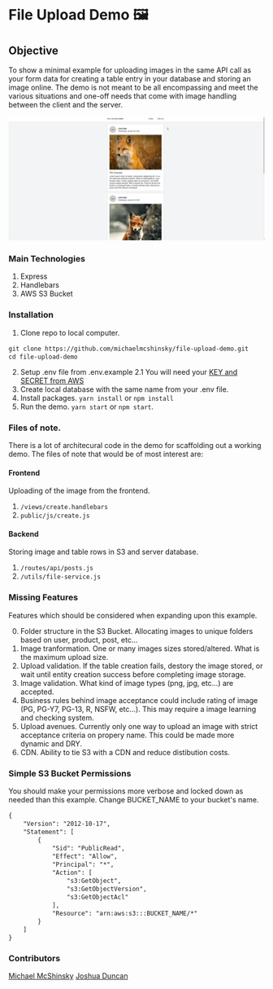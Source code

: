 # File Upload Demo 🖼️

## Objective

To show a minimal example for uploading images in the same API call as your form data for creating a table entry in your database and storing an image online. The demo is not meant to be all encompassing and meet the various situations and one-off needs that come with image handling between the client and the server.

![caption](file-upload-demo.gif)

### Main Technologies

1. Express
2. Handlebars
3. AWS S3 Bucket

### Installation

1. Clone repo to local computer.
```
git clone https://github.com/michaelmcshinsky/file-upload-demo.git
cd file-upload-demo
```
2. Setup .env file from .env.example
2.1 You will need your [KEY and SECRET from AWS](https://www.msp360.com/resources/blog/how-to-find-your-aws-access-key-id-and-secret-access-key/)
4. Create local database with the same name from your .env file.
3. Install packages. `yarn install` or `npm install`
5. Run the demo. `yarn start` or `npm start`.

### Files of note.

There is a lot of architecural code in the demo for scaffolding out a working demo. The files of note that would be of most interest are:

#### Frontend

Uploading of the image from the frontend.
1. `/views/create.handlebars`
2. `public/js/create.js`

#### Backend

Storing image and table rows in S3 and server database.
1. `/routes/api/posts.js`
2. `/utils/file-service.js`

### Missing Features

Features which should be considered when expanding upon this example.

0. Folder structure in the S3 Bucket. Allocating images to unique folders based on user, product, post, etc...
1. Image tranformation. One or many images sizes stored/altered. What is the maximum upload size.
2. Upload validation. If the table creation fails, destory the image stored, or wait until entity creation success before completing image storage.
3. Image validation. What kind of image types (png, jpg, etc...) are accepted.
4. Business rules behind image acceptance could include rating of image (PG, PG-Y7, PG-13, R, NSFW, etc...). This may require a image learning and checking system.
5. Upload avenues. Currently only one way to upload an image with strict acceptance criteria on propery name. This could be made more dynamic and DRY.
6. CDN. Ability to tie S3 with a CDN and reduce distibution costs.

### Simple S3 Bucket Permissions

You should make your permissions more verbose and locked down as needed than this example.
Change BUCKET_NAME to your bucket's name.

```
{
    "Version": "2012-10-17",
    "Statement": [
        {
            "Sid": "PublicRead",
            "Effect": "Allow",
            "Principal": "*",
            "Action": [
                "s3:GetObject",
                "s3:GetObjectVersion",
                "s3:GetObjectAcl"
            ],
            "Resource": "arn:aws:s3:::BUCKET_NAME/*"
        }
    ]
}
```

### Contributors

[Michael McShinsky](https://github.com/michaelmcshinsky)
[Joshua Duncan](https://github.com/jduncan9720)